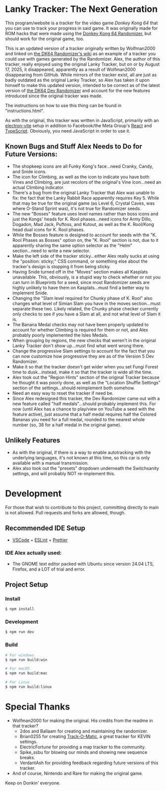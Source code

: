 # Lanky Tracker: The Next Generation

This program/website is a tracker for the video game *Donkey Kong 64* that you can use to track your progress in said game. It was originally made for ROM hacks that were made using the [Donkey Kong 64 Randomizer](https://dk64randomizer.com/), but should work for the original game, too.

This is an updated version of a tracker originally written by Wolfman2000 and linked on [the DK64 Randomizer's wiki](https://dev.dk64randomizer.com/wiki/index.html?title=Trackers#lanky-tracker) as an example of a tracker you could use with games generated by the Randomizer. Alex, the author of this tracker, really enjoyed using the original Lanky Tracker, but on or by August 17, 2025, it disappeared, apparently as a result of Wolfman2000 disappearing from GitHub. While mirrors of the tracker exist, all are just as badly outdated as the original Lanky Tracker, so Alex has taken it upon himself to make this updated version, intended to be correct as of the latest version of [the DK64 Dev Randomizer](https://dev.dk64randomizer.com) and account for the new features introduced since the original tracker was made.

The instructions on how to use this thing can be found in "instructions.html".

As with the original, this tracker was written in JavaScript, primarily with an [electron-vite](https://electron-vite.org/) setup in addition to Facebook/the Meta Group's [React](https://reactjs.org/) and [TypeScript](https://www.typescriptlang.org/). Obviously, you need JavaScript in order to use it.

## Known Bugs and Stuff Alex Needs to Do for Future Versions:
- The shopkeep icons are all Funky Kong's face...need Cranky, Candy, and Snide icons.
- The icon for Climbing, as well as the icon to indicate you have both Vines and Climbing, are just recolors of the original's Vine icon...need an actual Climbing indicator.
- There's a bug from the original Lanky Tracker that Alex was unable to fix: the fact that the Lanky Rabbit Race apparently requires Key 5. While that may be true for the original game (as Level 6, Crystal Caves, was where O-Stand Sprint was), it's not true for Randomizer seeds.
- The new "Bosses" feature uses level names rather than boss icons and just the Kongs' heads for K. Rool phases...need icons for Army Dillo, Dogadon, Mad Jack, Puftoss, and Kutout, as well as the K. Rool/Kong head dual icons for K. Rool phases.
- While the Bosses feature is designed to account for seeds with the "K. Rool Phases as Bosses" option on, the "K. Rool" section is not, due to it apparently sharing the same option selector as the "Helm" section...need to write a new selector.
- Make the left side of the tracker sticky...either Alex really sucks at using the "position: sticky;" CSS command, or something else about the tracker's design is stopping it from being sticky.
- Having Snide turned off in the "Moves" section makes all Kasplats unavailable. This, obviously, is a stupid way to check whether or not you can turn in Blueprints for a seed, since most Randomizer seeds are highly unlikely to have them on Kasplats...must find a better way to implement Snide.
- Changing the "Slam level required for Chunky phase of K. Rool" also changes what level of Simian Slam you have in the moves section...must separate these two. Likely related, the Chunky phase checker currently only checks to see if you have a Slam at all, and not what level of Slam it is.
- The Banana Medal checks may not have been properly updated to account for whether Climbing is required for them or not, and Alex probably poorly implemented the Isles Medals.
- When grouping by regions, the new checks that weren't in the original Lanky Tracker don't show up...must find what went wrong there.
- Change the progressive Slam settings to account for the fact that you can now customize how progressive they are as of the Version 5 Dev Randomizer.
- Make it so that the tracker doesn't get wider when you set Fungi Forest time to dusk...instead, make it so that the tracker is wide all the time.
- Alex took out the "Region Hints" section of the original Tracker because he thought it was poorly done, as well as the "Location Shuffle Settings" section of the settings...should reimplement both somehow.
- Need an easy way to reset the tracker if need be.
- Since Alex redesigned this tracker, the Dev Randomizer came out with a new feature called "half medals"...should probably implement this. For now (until Alex has a chance to play/view on YouTube a seed with the feature active), just assume that a half medal requires half the Colored Bananas you need for a full medal, rounded to the nearest whole number (so, 38 for a half medal in the original game).

## Unlikely Features
- As with the original, if there is a way to enable autotracking with the underlying languages, it's not known at this time, so this car is only available with a manual transmission.
- Alex also took out the "presets" dropdown underneath the Switchsanity settings, and will probably NOT re-implement this.

# Development

For those that wish to contribute to this project, committing directly to main is not allowed. Pull requests and forks are allowed, though.

## Recommended IDE Setup

- [VSCode](https://code.visualstudio.com/) + [ESLint](https://marketplace.visualstudio.com/items?itemName=dbaeumer.vscode-eslint) + [Prettier](https://marketplace.visualstudio.com/items?itemName=esbenp.prettier-vscode)

### IDE Alex actually used:
- The GNOME text editor packed with Ubuntu since version 24.04 LTS, Firefox, and a LOT of trial and error.

## Project Setup

### Install

```bash
$ npm install
```

### Development

```bash
$ npm run dev
```

### Build

```bash
# For windows
$ npm run build:win

# For macOS
$ npm run build:mac

# For Linux
$ npm run build:linux
```

# Special Thanks

- Wolfman2000 for making the original. His credits from the readme in that tracker?
  - 2dos and Ballaam for creating and maintaining the randomizer.
  - Brian0255 for creating [Track-O-Matic](https://github.com/Brian0255/Track-O-Matic), a great tracker for KEVIN settings.
  - ElectricFortune for providing a map tracker to the community.
  - Spike_ssbu for blowing our minds and showing new sequence breaks.
  - VerdantAsh for providing feedback regarding future versions of this tracker.
- And of course, Nintendo and Rare for making the original game.

Keep on Donkin' everyone.

